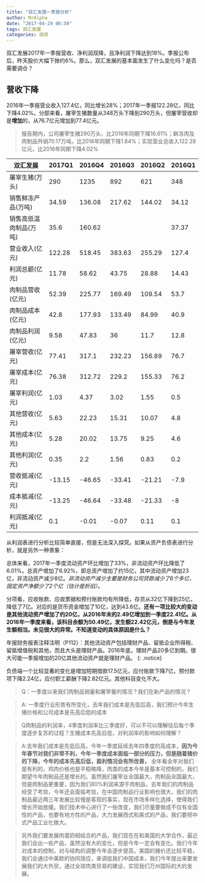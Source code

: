 ```yaml
---
title: "双汇发展一季报分析"
author: MrAlpha
date: "2017-04-29 06:50"
tags: 双汇发展
categories: 投资
---
```


双汇发展2017年一季报营收、净利润双降，且净利润下降达到18%。季报公布后，昨天股价大幅下挫约6%。那么，双汇发展的基本面发生了什么变化吗？是否需要调仓？

## 营收下降

2016年一季报营业收入127.4亿，同比增长28%；2017年一季报122.28亿，同比下降4.02%。分部来看，屠宰生猪数量从348万头下降到290万头，但屠宰营收却是**增加**的，从76.7亿元增加到77.4亿元。

> 报告期内，公司屠宰生猪290万头，比2016年同期下降16.61%；鲜冻肉及肉制品外销70.17万吨，比2016年同期下降1.84%；实现营业总收入122.28亿元，比2016年同期下降4.02%

|双汇发展        |2017Q1|2016Q4|2016Q3|2016Q2|2016Q1|
|------------|------|------|------|------|------|
|屠宰生猪(万头)    |290   |1235  |892   |621   |348   |
|销售鲜冻产品(万吨)  |34.59 |136.08|217.62|144.02|34.12 |
|销售高低温肉制品(万吨)|35.6  |160.62|      |      |37.37 |
|营业收入(亿元)    |122.28|518.45|383.63|255.29|127.4 |
|利润总额(亿元)    |11.78 |58.62 |43.75 |28.88 |14.43 |
|肉制品营收(亿元)   |52.39 |225.77|169.49|109.54|53.7  |
|肉制品成本(亿元)   |42.8  |177.93|133.49|84.99 |40.9  |
|肉制品利润(亿元)   |9.58  |47.83 |36    |11.7  |12.8  |
|屠宰营收(亿元)    |77.41 |317.1 |232.23|156.89|76.7  |
|屠宰成本(亿元)    |76.38 |312.72|229.2 |155.33|76.2  |
|屠宰利润(亿元)    |1.03  |4.37  |3.02  |1.55  |0.5   |
|其他营收(亿元)    |5.63  |22.23 |15.31 |10.07 |4.8   |
|其他成本(亿元)    |5.28  |20.02 |13.75 |9.25  |4.6   |
|其他利润(亿元)    |0.35  |2.2   |1.56  |0.83  |0.2   |
|营收抵减(亿元)    |-13.15|-46.65|-33.41|-21.21|-7.9  |
|成本抵减(亿元)    |-13.25|-46.64|-33.48|-21.33|-8    |
|利润抵减(亿元)    |0.1   |-0.01 |-0.07 |0.11  |0.1   |



从利润表进行分析比较简单直接，但是无法深入探究。如果从资产负债表进行分析，就是另外一种景象：

总体来看，2017年一季度流动资产环比增加了33%，非流动资产环比降低了6.01%。总资产增加了6.92%，即总资产增加了约15亿，其中流动资产增加23亿，非流动资产减少8亿。*非流动资产减少主要是财务公司贷款减少了6个多亿，固定资产净额少了2个亿（估计是折旧）。*

分项看，应收账款、应收票据和预付账款均有所降低，存货从32亿下降到25亿，降低了7亿。对应的是货币资金增加了10亿，达到43.6亿。**还有一项比较大的变动是其他流动资产增加了约20亿，从2016年末的2.49亿增加到一季度22.41亿。从2016年一季度来看，该科目余额为50.49亿，发生额22.42亿元，倒是与今年发生额相当。未见很大的异常。不知道变动的具体原因是什么？**

年报财务报表注释注明（P112）：其他流动资产包括理财产品、留抵企业所得税、留抵增值税和其他，而且大头是理财产品。2016年底，理财产品20多亿到期。很大可能一季报增加的20亿其他流动资产就是理财产品。
{: .notice}

负债端一个比较显著的变化是增加短期借款17.5亿元，应付账款下降7亿，预付款项下降2.24亿，应付职工薪酬下降2.82亿元。其他科目变化不大。

> Q：一季度以来我们肉制品销量和屠宰量的情况？我们在新产品的情况？

> A: 一季度行业形势有所变化，去年我们成本是先低后高，我们预计今年生猪价格和公司成本是先高后低的成本

> Q肉制品的利润率，4季度利润率比三季度好，可以不可以理解往后每个季度逐步复苏的过程？生猪成本先高后低，对利润率的影响如何理解？

> A:去年我们成本是先低后高，今年一季度延续去年四季度的高成本，**因为今年春节对我们非常不利，今年一季度成本面临一部分的压力，但是随着猪价的下降，今年的成本先高后低，盈利情况会有所改善，** 全年看全年对我们是有利的，鸡肉价格也是平稳略降，肉类的成本今年是基本可控制的，我们期望今年肉制品还是增长的。虽然我们屠宰业全国最大，肉制品全国最大，但是肉制品更重要，因为我们80%利润来源于肉制品，去年我们的肉制品经受了考验，今年还会面临考验，在中国肉制品行业影响也很大，我们的肉制品最近两三年发展比较慢是客观的事实，现在市场多样化选择，使得我们增长开始放缓。我们技术中心进行了一些改变，我们尽量要做成不仅有全国性的产品，也要有地方性的产品，大力发展西式和美式的产品，我们要把中式产品工业化做大。

> 另外我们要发展肉蛋奶相结合的产品，我们现在在和美国的大学合作，最近我们会出一些产品，虽然没有大的变化，但是今年一定会有变化。我们今年对成本的控制，对与结构的调整今年会逐步提高，美国的猪价还比较平稳，我们会通过中美欧的协同效应，来调低我们中国成本，我们今年提出来要发展我们的大外贸，通过全球肉类贸易的建设，实现我们万州国际的大的发展。
